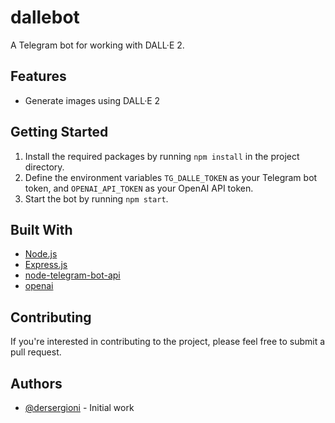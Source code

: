 # dallebot

A Telegram bot for working with DALL·E 2.

## Features

- Generate images using DALL·E 2

## Getting Started

1. Install the required packages by running `npm install` in the project directory.
2. Define the environment variables `TG_DALLE_TOKEN` as your Telegram bot token, and `OPENAI_API_TOKEN` as your OpenAI API token.
3. Start the bot by running `npm start`.

## Built With

- [Node.js](https://nodejs.org/)
- [Express.js](https://expressjs.com/)
- [node-telegram-bot-api](https://github.com/yagop/node-telegram-bot-api)
- [openai](https://github.com/openai/openai)

## Contributing

If you're interested in contributing to the project, please feel free to submit a pull request.

## Authors

- [@dersergioni](https://github.com/dersergioni) - Initial work
